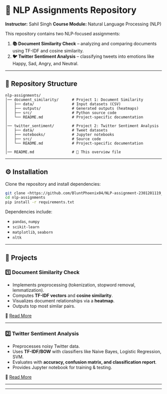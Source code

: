 # 📂 NLP Assignments Repository

**Instructor:** Sahil Singh
**Course Module:** Natural Language Processing (NLP)

This repository contains two NLP-focused assignments:

1. **📚 Document Similarity Check** – analyzing and comparing documents using TF-IDF and cosine similarity.
2. **🐦 Twitter Sentiment Analysis** – classifying tweets into emotions like Happy, Sad, Angry, and Neutral.

---

## 📁 Repository Structure

```
nlp-assignments/
│── document_similarity/      # Project 1: Document Similarity
│   ├── data/                 # Input datasets (CSV)
│   ├── outputs/              # Generated outputs (heatmaps)
│   ├── src/                  # Python source code
│   └── README.md             # Project-specific documentation
│
│── twitter_sentiment/        # Project 2: Twitter Sentiment Analysis
│   ├── data/                 # Tweet datasets
│   ├── notebooks/            # Jupyter notebooks
│   ├── src/                  # Source code
│   └── README.md             # Project-specific documentation
│
│── README.md                 # 🔹 This overview file
```

---

## ⚙️ Installation

Clone the repository and install dependencies:

```bash
git clone <https://github.com/BluntPhoenix04/NLP-assignment-2301201119_Siddhant.git>
cd nlp-assignments
pip install -r requirements.txt
```

Dependencies include:

* `pandas`, `numpy`
* `scikit-learn`
* `matplotlib`, `seaborn`
* `nltk`

---

## 🚀 Projects

### 1️⃣ Document Similarity Check

* Implements preprocessing (tokenization, stopword removal, lemmatization).
* Computes **TF-IDF vectors** and **cosine similarity**.
* Visualizes document relationships via a **heatmap**.
* Outputs top most similar pairs.

📄 [Read More](document_similarity/README.md)

---

### 2️⃣ Twitter Sentiment Analysis

* Preprocesses noisy Twitter data.
* Uses **TF-IDF/BOW** with classifiers like Naive Bayes, Logistic Regression, SVM.
* Evaluates with **accuracy, confusion matrix, and classification report**.
* Provides Jupyter notebook for training & testing.

📄 [Read More](twitter_sentiment/README.md)

---

---

